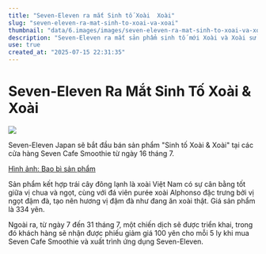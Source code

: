 ```yaml
---
title: "Seven-Eleven ra mắt Sinh tố Xoài  Xoài"
slug: "seven-eleven-ra-mat-sinh-to-xoai-va-xoai"
thumbnail: "data/6.images/images/seven-eleven-ra-mat-sinh-to-xoai-va-xoai.webp"
description: "Seven-Eleven ra mắt sản phẩm sinh tố mới Xoài và Xoài sử dụng xoài Việt Nam và xoài Alphonso, cùng chương trình khuyến mãi hấp dẫn."
use: true
created_at: "2025-07-15 22:31:35"
---
```


# Seven-Eleven Ra Mắt Sinh Tố Xoài & Xoài

![](/images/20250715-00000013-impgrw-000-1-view.webp)

Seven-Eleven Japan sẽ bắt đầu bán sản phẩm "Sinh tố Xoài & Xoài" tại các cửa hàng Seven Cafe Smoothie từ ngày 16 tháng 7.

[Hình ảnh: Bao bì sản phẩm](https://gourmet.watch.impress.co.jp/img/grw/docs/2031/260/html/02_o.jpg.html)

Sản phẩm kết hợp trái cây đông lạnh là xoài Việt Nam có sự cân bằng tốt giữa vị chua và ngọt, cùng với đá viên purée xoài Alphonso đặc trưng bởi vị ngọt đậm đà, tạo nên hương vị đậm đà như đang ăn xoài thật. Giá sản phẩm là 334 yên.

Ngoài ra, từ ngày 7 đến 31 tháng 7, một chiến dịch sẽ được triển khai, trong đó khách hàng sẽ nhận được phiếu giảm giá 100 yên cho mỗi 5 ly khi mua Seven Cafe Smoothie và xuất trình ứng dụng Seven-Eleven.